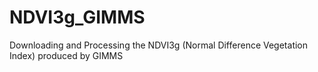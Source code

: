 # NDVI3g_GIMMS
Downloading and Processing the NDVI3g (Normal Difference Vegetation Index) produced by GIMMS
